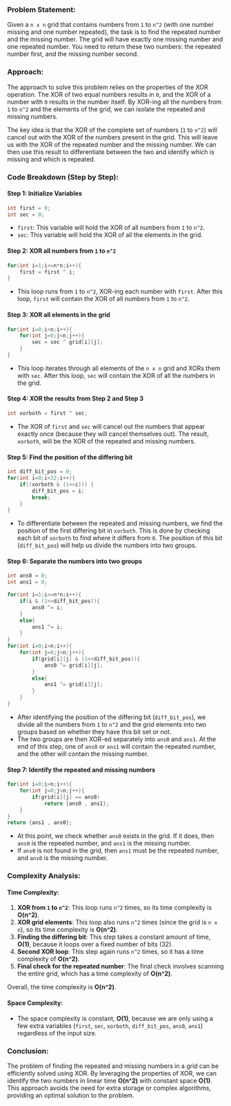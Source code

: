 ### Problem Statement:
Given a `n x n` grid that contains numbers from `1` to `n^2` (with one number missing and one number repeated), the task is to find the repeated number and the missing number. The grid will have exactly one missing number and one repeated number. You need to return these two numbers: the repeated number first, and the missing number second.

### Approach:
The approach to solve this problem relies on the properties of the XOR operation. The XOR of two equal numbers results in `0`, and the XOR of a number with `0` results in the number itself. By XOR-ing all the numbers from `1` to `n^2` and the elements of the grid, we can isolate the repeated and missing numbers.

The key idea is that the XOR of the complete set of numbers (`1` to `n^2`) will cancel out with the XOR of the numbers present in the grid. This will leave us with the XOR of the repeated number and the missing number. We can then use this result to differentiate between the two and identify which is missing and which is repeated.

### Code Breakdown (Step by Step):

#### Step 1: Initialize Variables
```cpp
int first = 0;
int sec = 0;
```
- `first`: This variable will hold the XOR of all numbers from `1` to `n^2`.
- `sec`: This variable will hold the XOR of all the elements in the grid.

#### Step 2: XOR all numbers from `1` to `n^2`
```cpp
for(int i=1;i<=n*n;i++){
    first = first ^ i;
}
```
- This loop runs from `1` to `n^2`, XOR-ing each number with `first`. After this loop, `first` will contain the XOR of all numbers from `1` to `n^2`.

#### Step 3: XOR all elements in the grid
```cpp
for(int i=0;i<n;i++){
    for(int j=0;j<n;j++){
        sec = sec ^ grid[i][j];
    }
}
```
- This loop iterates through all elements of the `n x n` grid and XORs them with `sec`. After this loop, `sec` will contain the XOR of all the numbers in the grid.

#### Step 4: XOR the results from Step 2 and Step 3
```cpp
int xorboth = first ^ sec;
```
- The XOR of `first` and `sec` will cancel out the numbers that appear exactly once (because they will cancel themselves out). The result, `xorboth`, will be the XOR of the repeated and missing numbers.

#### Step 5: Find the position of the differing bit
```cpp
int diff_bit_pos = 0;
for(int i=0;i<32;i++){
    if((xorboth & (1<<i))) {
        diff_bit_pos = i;
        break;
    }
}
```
- To differentiate between the repeated and missing numbers, we find the position of the first differing bit in `xorboth`. This is done by checking each bit of `xorboth` to find where it differs from `0`. The position of this bit (`diff_bit_pos`) will help us divide the numbers into two groups.

#### Step 6: Separate the numbers into two groups
```cpp
int ans0 = 0;
int ans1 = 0;

for(int i=1;i<=n*n;i++){
    if(i & (1<<diff_bit_pos)){
        ans0 ^= i;
    }
    else{
        ans1 ^= i;
    }
}
for(int i=0;i<n;i++){
    for(int j=0;j<n;j++){
        if(grid[i][j] & (1<<diff_bit_pos)){
            ans0 ^= grid[i][j];
        }
        else{
            ans1 ^= grid[i][j];
        }
    }
}
```
- After identifying the position of the differing bit (`diff_bit_pos`), we divide all the numbers from `1` to `n^2` and the grid elements into two groups based on whether they have this bit set or not. 
- The two groups are then XOR-ed separately into `ans0` and `ans1`. At the end of this step, one of `ans0` or `ans1` will contain the repeated number, and the other will contain the missing number.

#### Step 7: Identify the repeated and missing numbers
```cpp
for(int i=0;i<n;i++){
    for(int j=0;j<n;j++){
        if(grid[i][j] == ans0)
            return {ans0 , ans1};
    }
}
return {ans1 , ans0};
```
- At this point, we check whether `ans0` exists in the grid. If it does, then `ans0` is the repeated number, and `ans1` is the missing number. 
- If `ans0` is not found in the grid, then `ans1` must be the repeated number, and `ans0` is the missing number.

### Complexity Analysis:

#### Time Complexity:
1. **XOR from `1` to `n^2`**: This loop runs `n^2` times, so its time complexity is **O(n^2)**.
2. **XOR grid elements**: This loop also runs `n^2` times (since the grid is `n x n`), so its time complexity is **O(n^2)**.
3. **Finding the differing bit**: This step takes a constant amount of time, **O(1)**, because it loops over a fixed number of bits (32).
4. **Second XOR loop**: This step again runs `n^2` times, so it has a time complexity of **O(n^2)**.
5. **Final check for the repeated number**: The final check involves scanning the entire grid, which has a time complexity of **O(n^2)**.

Overall, the time complexity is **O(n^2)**.

#### Space Complexity:
- The space complexity is constant, **O(1)**, because we are only using a few extra variables (`first`, `sec`, `xorboth`, `diff_bit_pos`, `ans0`, `ans1`) regardless of the input size.

### Conclusion:
The problem of finding the repeated and missing numbers in a grid can be efficiently solved using XOR. By leveraging the properties of XOR, we can identify the two numbers in linear time **O(n^2)** with constant space **O(1)**. This approach avoids the need for extra storage or complex algorithms, providing an optimal solution to the problem.